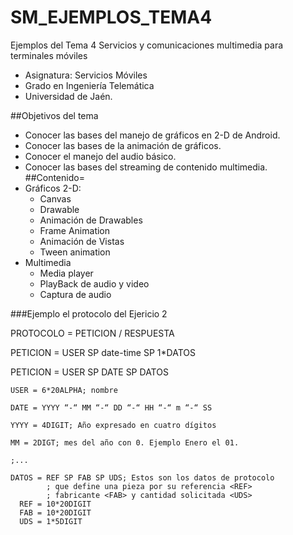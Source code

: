 # SM_EJEMPLOS_TEMA4

Ejemplos del Tema 4 Servicios y comunicaciones multimedia para terminales móviles
- Asignatura: Servicios Móviles
- Grado en Ingeniería Telemática
- Universidad de Jaén.

##Objetivos del tema
- Conocer las bases del manejo de gráficos en 2-D de Android.
- Conocer las bases de la animación de gráficos.
- Conocer el manejo del audio básico.
- Conocer las bases del streaming de contenido multimedia.
##Contenido=
- Gráficos 2-D:
  - Canvas
  - Drawable
  - Animación de Drawables
  - Frame Animation
  - Animación de Vistas
  - Tween animation
- Multimedia
  - Media player
  - PlayBack de audio y video
  - Captura de audio

###Ejemplo el protocolo del Ejericio 2

PROTOCOLO = PETICION / RESPUESTA

  PETICION = USER SP date-time SP 1*DATOS
  
  PETICION = USER SP DATE SP DATOS
  
    USER = 6*20ALPHA; nombre
    
    DATE = YYYY “-“ MM “-“ DD “-“ HH “-“ m “-“ SS
    
    YYYY = 4DIGIT; Año expresado en cuatro dígitos
    
    MM = 2DIGT; mes del año con 0. Ejemplo Enero el 01.
    
    ;...

    DATOS = REF SP FAB SP UDS; Estos son los datos de protocolo 
			; que define una pieza por su referencia <REF>
			; fabricante <FAB> y cantidad solicitada <UDS>
      REF = 10*20DIGIT
      FAB = 10*20DIGIT
      UDS = 1*5DIGIT
